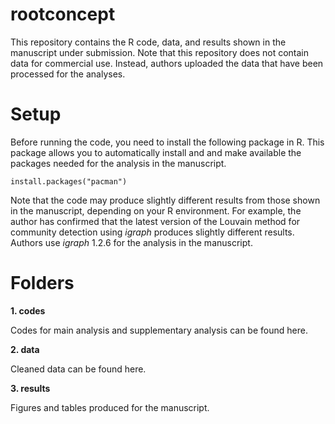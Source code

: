 # rootconcept
This repository contains the R code, data, and results shown in the manuscript under submission. Note that this repository does not contain data for commercial use. Instead, authors uploaded the data that have been processed for the analyses.

# Setup
Before running the code, you need to install the following package in R. This package allows you to automatically install and and make available the packages needed for the analysis in the manuscript. 
```
install.packages("pacman")
```

Note that the code may produce slightly different results from those shown in the manuscript, depending on your R environment. For example, the author has confirmed that the latest version of the Louvain method for community detection using *igraph* produces slightly different results. Authors use *igraph* 1.2.6 for the analysis in the manuscript.


# Folders

**1. codes**

Codes for main analysis and supplementary analysis can be found here.


**2. data**

Cleaned data can be found here.

**3. results**

Figures and tables produced for the manuscript.
